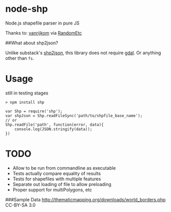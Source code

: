 node-shp
========

Node.js shapefile parser in pure JS

Thanks to:
[vanrijkom](http://code.google.com/p/vanrijkom-flashlibs/)
via [RandomEtc](https://github.com/RandomEtc/shapefile-js)


##What about shp2json?

Unlike substack's [shp2json](https://github.com/substack/shp2json), this library does not require [gdal](http://www.gdal.org/). Or anything other than `fs`.



Usage
===================
still in testing stages

	> npm install shp

   	var Shp = require('shp');
   	var shpJson = Shp.readFileSync('path/to/shpfile_base_name');
   	// or
   	Shp.readFile('path', function(error, data){
	   	console.log(JSON.stringify(data));
   	})

TODO
====
 - Allow to be run from commandline as executable
 - Tests actually compare equality of results
 - Tests for shapefiles with multiple features
 - Separate out loading of file to allow preloading
 - Proper support for multiPolygons, etc

###Sample Data
http://thematicmapping.org/downloads/world_borders.php CC-BY-SA 3.0
